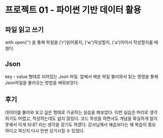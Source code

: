 # 프로젝트 01 - 파이썬 기반 데이터 활용

## 파일 읽고 쓰기
with open('') 을 통해 파일을 ('r')읽어올지, ('w')작성할지, ('a')이어서 작성할지를 배웠다. 

## Json
key - value 형태로 되어있는 Json 파일.
앞에서 배운 파일 불러와서 읽는 명령을 통해 Json파일을 불러오는 방법을 배워보았다.

## 후기
데이터를 불러와 보고 싶은 형태로 가공하는 실습을 해보았다. 이번 실습은 머리로 생각하기도 어렵고, 작성하는데도 쉽지 않았다. 코드 작성을 하면서도 개념을 확실하게 알지 못해서 이게 되네? 라는 생각을 갖기도 하였다. 강사님께서 예습보다는 왜 복습이 중요하다고 하신지 다시 한번 상기시킬 수 있었다. 
 